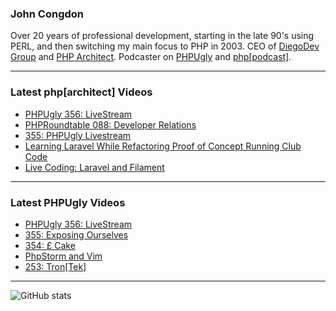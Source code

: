 ### John Congdon

Over 20 years of professional development, starting in the late 90's using PERL, and then switching my main focus to PHP in 2003.
CEO of [DiegoDev Group][ws_diegodev] and [PHP Architect][ws_phparch].
Podcaster on [PHPUgly][ws_phpugly] and [php[podcast]][ws_phparch].

---

### Latest php[architect] Videos
<!-- PHPARCHITECT:START -->
- [PHPUgly 356: LiveStream](https://www.youtube.com/watch?v=bBIXM_98ozk)
- [PHPRoundtable 088: Developer Relations](https://www.youtube.com/watch?v=zve_CVB75Bk)
- [355: PHPUgly Livestream](https://www.youtube.com/watch?v=6j9fEtLKyTI)
- [Learning Laravel While Refactoring Proof of Concept Running Club Code](https://www.youtube.com/watch?v=QKA1mnpmNLo)
- [Live Coding: Laravel and Filament](https://www.youtube.com/watch?v=3gKjnFTE3Fs)
<!-- PHPARCHITECT:END -->

---

### Latest PHPUgly Videos
<!-- PHPUGLY:START -->
- [PHPUgly 356: LiveStream](https://www.youtube.com/watch?v=hMsQYz8CuyA)
- [355: Exposing Ourselves](https://www.youtube.com/watch?v=3JfWCidzi9c)
- [354: £ Cake](https://www.youtube.com/watch?v=Y6dNsPWzJuM)
- [PhpStorm and Vim](https://www.youtube.com/watch?v=cyUB79qOjuQ)
- [253: Tron[Tek]](https://www.youtube.com/watch?v=2F4T8bEjtpA)
<!-- PHPUGLY:END -->

---

![GitHub stats](https://github-readme-stats.vercel.app/api?username=johncongdon&show_icons=true&hide_border=true&hide=stars&count_private=true)  


[ws_diegodev]: https://www.diegodev.com
[ws_phparch]: https://www.phparch.com
[ws_phpugly]: https://www.phpugly.com
